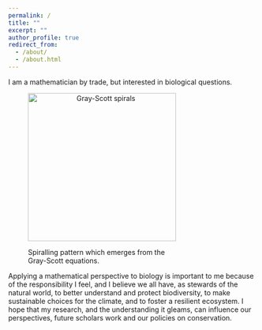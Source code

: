 ```yaml
---
permalink: /
title: ""
excerpt: ""
author_profile: true
redirect_from: 
  - /about/
  - /about.html
---
```


I am a mathematician by trade, but interested in biological questions. 
<figure style="width:300px;">
	<p style="text-align:center">
	<img src="/images/Reaction-Diffusion.gif" alt = "Gray-Scott spirals" style="width:300px"/>
	<figcaption>Spiralling pattern which emerges from the Gray-Scott equations.</figcaption>
	</p>
</figure>

Applying a mathematical perspective to biology is important to me because of the responsibility I feel, and I believe we all have, as stewards of the natural world, to better understand and protect biodiversity, to make sustainable choices for the climate, and to foster a resilient ecosystem. I hope that my research, and the understanding it gleams, can influence our perspectives, future scholars work and our policies on conservation.
